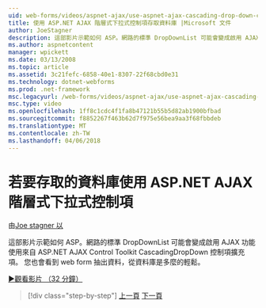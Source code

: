 ```yaml
---
uid: web-forms/videos/aspnet-ajax/use-aspnet-ajax-cascading-drop-down-control-to-access-a-database
title: 使用 ASP.NET AJAX 階層式下拉式控制項存取資料庫 |Microsoft 文件
author: JoeStagner
description: 這部影片示範如何 ASP。網路的標準 DropDownList 可能會變成啟用 AJAX 功能使用來自 ASP.NET AJAX 除去 CascadingDropDown 控制項擴充項...
ms.author: aspnetcontent
manager: wpickett
ms.date: 03/13/2008
ms.topic: article
ms.assetid: 3c21fefc-6858-40e1-8307-22f68cbd0e31
ms.technology: dotnet-webforms
ms.prod: .net-framework
msc.legacyurl: /web-forms/videos/aspnet-ajax/use-aspnet-ajax-cascading-drop-down-control-to-access-a-database
msc.type: video
ms.openlocfilehash: 1ff8c1cdc4f1fa8b47121b55b5d82ab1900bfbad
ms.sourcegitcommit: f8852267f463b62d7f975e56bea9aa3f68fbbdeb
ms.translationtype: MT
ms.contentlocale: zh-TW
ms.lasthandoff: 04/06/2018
---
```

<a name="use-aspnet-ajax-cascading-drop-down-control-to-access-a-database"></a>若要存取的資料庫使用 ASP.NET AJAX 階層式下拉式控制項
====================
由[Joe stagner 以](https://github.com/JoeStagner)

這部影片示範如何 ASP。網路的標準 DropDownList 可能會變成啟用 AJAX 功能使用來自 ASP.NET AJAX Control Toolkit CascadingDropDown 控制項擴充項。 您也會看到 web form 抽出資料，從資料庫是多麼的輕鬆。

[&#9654;觀看影片 （32 分鐘）](https://channel9.msdn.com/Blogs/ASP-NET-Site-Videos/use-aspnet-ajax-cascading-drop-down-control-to-access-a-database)

> [!div class="step-by-step"]
> [上一頁](two-simple-techniques-for-triggering-updates-to-update-panels.md)
> [下一頁](implement-infinite-data-patterns-in-ajax.md)

